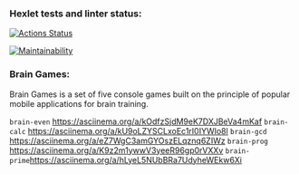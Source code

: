 ### Hexlet tests and linter status:
[![Actions Status](https://github.com/IlyasRT/python-project-49/workflows/hexlet-check/badge.svg)](https://github.com/IlyasRT/python-project-49/actions)

[![Maintainability](https://api.codeclimate.com/v1/badges/5b81a9fb250cbeabc0de/maintainability)](https://codeclimate.com/github/IlyasRT/python-project-49/maintainability)

### Brain Games:
Brain Games is a set of five console games built on the principle of popular mobile applications for brain training.

```brain-even``` https://asciinema.org/a/kOdfzSjdM9eK7DXJBeVa4mKaf
```brain-calc``` https://asciinema.org/a/kU9oLZYSCLxoEc1rI0IYWIo8l
```brain-gcd```  https://asciinema.org/a/eZ7WgC3amGYOszELqznq6ZIWz
```brain-prog``` https://asciinema.org/a/K9z2m1ywwV3yeeR96gp0rVXXv
```brain-prime```https://asciinema.org/a/hLyeL5NUbBRa7UdyheWEkw6Xi
